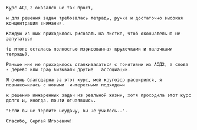     Курс АСД 2 оказался не так прост,

    и для решения задач требовалась тетрадь, ручка и достаточно высокая концентрация внимания.

    Каждую из них приходилось рисовать на листке, чтоб окончательно не запутаться 

    (в итоге осталась полностью изрисованная кружочками и палочками тетрадь).

    Раньше мне не приходилось сталкивалаться с понятиями из АСД2, а слова  - дерево или граф вызывали другие   ассоциации.

    Я очень благодарна за этот курс, мой кругозор расширился, я познакомилась с новыми  интересными подходами

    к решению инжеренных задач из реальной жизни, хотя проходила этот курс долго и, иногда, почти отчаявшись. 
    
    "Если вы не терпите неудачу, вы не учитесь..".

    Спасибо, Сергей Игоревич!
    
    
